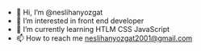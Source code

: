 - 👋 Hi, I’m @neslihanyozgat
- 👀 I’m interested in front end developer
- 🌱 I’m currently learning HTLM CSS JavaScript
- 📫 How to reach me neslihanyozgat2001@gmail.com

<!---
neslihanyozgat/neslihanyozgat is a ✨ special ✨ repository because its `README.md` (this file) appears on your GitHub profile.
You can click the Preview link to take a look at your changes.
--->
